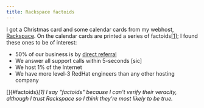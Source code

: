 ```yaml
---
title: Rackspace factoids
---
```


I got a Christmas card and some calendar cards from my webhost, [Rackspace](http://service.bfast.com/bfast/click?bfmid=30735717&siteid=41506187&bfpage=hosting_headaches). On the calendar cards are printed a series of factoids\[[1](#factoids)\]; I found these ones to be of interest:

-   50% of our business is by [direct referral](http://service.bfast.com/bfast/click?bfmid=30735717&siteid=41506187&bfpage=hosting_headaches)
-   We answer all support calls within 5-seconds \[sic\]
-   We host 1% of the Internet
-   We have more level-3 RedHat engineers than any other hosting company

[]{#factoids}*\[1\] I say "factoids" because I can't verify their veracity, although I trust Rackspace so I think they're most likely to be true.*
